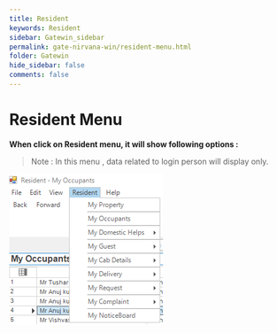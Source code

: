 ```yaml
---
title: Resident
keywords: Resident
sidebar: Gatewin_sidebar
permalink: gate-nirvana-win/resident-menu.html
folder: Gatewin
hide_sidebar: false
comments: false
---
```


# Resident Menu

**When click on Resident menu, it will show following options :**

>Note : In this menu , data related to login person will display only. 


![](/images/ResidentMenuwin.png)
